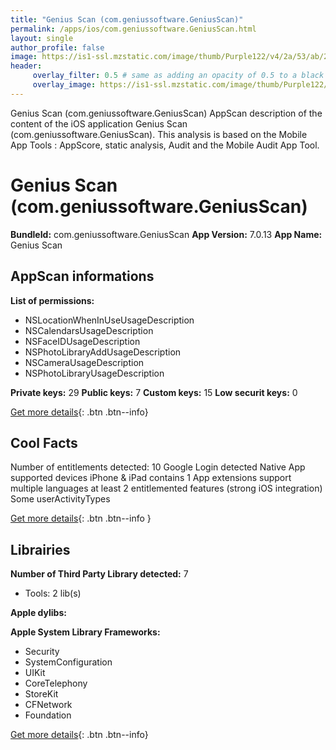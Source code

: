 ```yaml
---
title: "Genius Scan (com.geniussoftware.GeniusScan)"
permalink: /apps/ios/com.geniussoftware.GeniusScan.html
layout: single
author_profile: false
image: https://is1-ssl.mzstatic.com/image/thumb/Purple122/v4/2a/53/ab/2a53ab8a-288e-a4fe-650a-fe8132ca2dde/AppIcon-1x_U007emarketing-0-7-0-85-220.png/512x512bb.jpg
header: 
     overlay_filter: 0.5 # same as adding an opacity of 0.5 to a black background
     overlay_image: https://is1-ssl.mzstatic.com/image/thumb/Purple122/v4/2a/53/ab/2a53ab8a-288e-a4fe-650a-fe8132ca2dde/AppIcon-1x_U007emarketing-0-7-0-85-220.png/512x512bb.jpg
---
```

Genius Scan (com.geniussoftware.GeniusScan) AppScan description of the content of the iOS application Genius Scan (com.geniussoftware.GeniusScan). This analysis is based on the Mobile App Tools : AppScore, static analysis, Audit and the Mobile Audit App Tool.

# Genius Scan (com.geniussoftware.GeniusScan)

**BundleId:** com.geniussoftware.GeniusScan
**App Version:** 7.0.13
**App Name:** Genius Scan


## AppScan informations 

**List of permissions:** 
- NSLocationWhenInUseUsageDescription
- NSCalendarsUsageDescription
- NSFaceIDUsageDescription
- NSPhotoLibraryAddUsageDescription
- NSCameraUsageDescription
- NSPhotoLibraryUsageDescription
  
  
**Private keys:** 29
**Public keys:** 7
**Custom keys:** 15
**Low securit keys:** 0
  
[Get more details](/pricing.html){: .btn .btn--info}

## Cool Facts

Number of entitlements detected: 10
Google Login detected
Native App
supported devices iPhone & iPad
contains 1 App extensions
support multiple languages
at least 2 entitlemented features (strong iOS integration)
Some userActivityTypes
  
[Get more details](/pricing.html){: .btn .btn--info }

## Librairies 
**Number of Third Party Library detected:** 7
- Tools: 2 lib(s)


**Apple dylibs:**


**Apple System Library Frameworks:**
- Security
- SystemConfiguration
- UIKit
- CoreTelephony
- StoreKit
- CFNetwork
- Foundation


  
[Get more details](/pricing.html){: .btn .btn--info}

